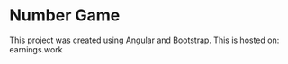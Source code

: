 # Number Game

This project was created using Angular and Bootstrap. This is hosted on: earnings.work
